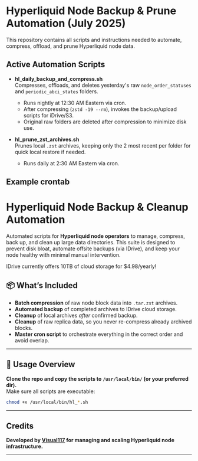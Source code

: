 # Hyperliquid Node Backup & Prune Automation (July 2025)

This repository contains all scripts and instructions needed to automate, compress, offload, and prune Hyperliquid node data.

## Active Automation Scripts

- **hl_daily_backup_and_compress.sh**  
  Compresses, offloads, and deletes yesterday's raw `node_order_statuses` and `periodic_abci_states` folders.  
  - Runs nightly at 12:30 AM Eastern via cron.
  - After compressing (`zstd -19 --rm`), invokes the backup/upload scripts for iDrive/S3.
  - Original raw folders are deleted after compression to minimize disk use.

- **hl_prune_zst_archives.sh**  
  Prunes local `.zst` archives, keeping only the 2 most recent per folder for quick local restore if needed.  
  - Runs daily at 2:30 AM Eastern via cron.

## Example crontab


# Hyperliquid Node Backup & Cleanup Automation

Automated scripts for **Hyperliquid node operators** to manage, compress, back up, and clean up large data directories. This suite is designed to prevent disk bloat, automate offsite backups (via IDrive), and keep your node healthy with minimal manual intervention.

IDrive currently offers 10TB of cloud storage for $4.98/yearly!

## 📦 What’s Included

- **Batch compression** of raw node block data into `.tar.zst` archives.
- **Automated backup** of completed archives to IDrive cloud storage.
- **Cleanup** of local archives _after_ confirmed backup.
- **Cleanup** of raw replica data, so you never re-compress already archived blocks.
- **Master cron script** to orchestrate everything in the correct order and avoid overlap.

---

## 🚀 Usage Overview

**Clone the repo and copy the scripts to `/usr/local/bin/` (or your preferred dir).**  
Make sure all scripts are executable:  
```bash
chmod +x /usr/local/bin/hl_*.sh

```

---

## Credits

**Developed by [Visual117](https://github.com/Visual117) for managing and scaling Hyperliquid node infrastructure.**

---
